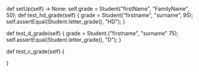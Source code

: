 
def setUp(self) -> None:
  self.grade = Student("firstName", "FamilyName", 50);
def test_hd_grade(self) {
  grade = Student("firstname", "surname", 95);
  self.assertEqual(Student.letter_grade(), "HD");
}

def test_d_grade(self) {
  grade = Student.("firstname", "surname" 75);
  self.assertEqual(Student.letter_grade(), "D");
}

def test_c_grade(self) {

}
